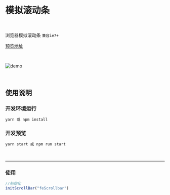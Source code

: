 # 模拟滚动条

<br />

浏览器模拟滚动条 `兼容ie7+` 

[预览地址](http://htmlpreview.github.io/?https://github.com/sgdh-fe/fe-scrollbar/blob/master/dist/index.html)

<br />


![demo](demo.gif)

<br />


## 使用说明

### 开发环境运行

```sh
yarn 或 npm install

```

### 开发预览

```sh
yarn start 或 npm run start
```

<br />


---

### 使用

```js
//初始化
initScrollBar("feScrollbar")

```
<br />



